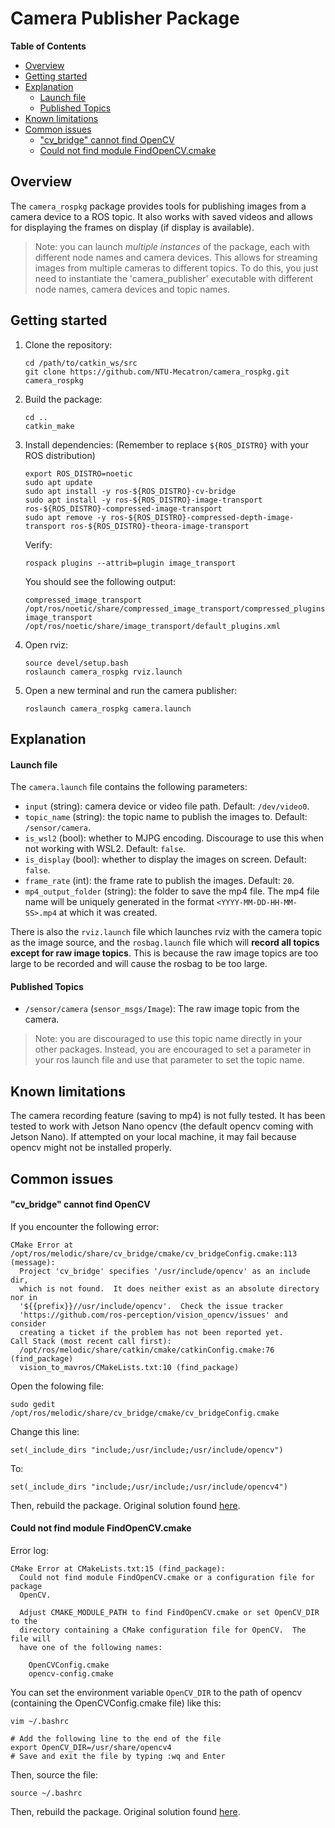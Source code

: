 # Camera Publisher Package

**Table of Contents**
- [Overview](#overview)
- [Getting started](#getting-started)
- [Explanation](#explanation)
  - [Launch file](#launch-file)
  - [Published Topics](#published-topics)
- [Known limitations](#known-limitations)
- [Common issues](#common-issues)
  - ["cv_bridge" cannot find OpenCV](#cv_bridge-cannot-find-opencv)
  - [Could not find module FindOpenCV.cmake](#could-not-find-module-findopencvcmake)

## Overview

The `camera_rospkg` package provides tools for publishing images from a camera device to a ROS topic. It also works with saved videos and allows for displaying the frames on display (if display is available).

> Note: you can launch *multiple instances* of the package, each with different node names and camera devices. This allows for streaming images from multiple cameras to different topics. To do this, you just need to instantiate the 'camera_publisher' executable with different node names, camera devices and topic names.

## Getting started

1. Clone the repository:
    ```
    cd /path/to/catkin_ws/src
    git clone https://github.com/NTU-Mecatron/camera_rospkg.git camera_rospkg
    ```

2. Build the package:
    ```
    cd ..
    catkin_make
    ```

3. Install dependencies: (Remember to replace `${ROS_DISTRO}` with your ROS distribution)
    ```
    export ROS_DISTRO=noetic
    sudo apt update
    sudo apt install -y ros-${ROS_DISTRO}-cv-bridge
    sudo apt install -y ros-${ROS_DISTRO}-image-transport ros-${ROS_DISTRO}-compressed-image-transport
    sudo apt remove -y ros-${ROS_DISTRO}-compressed-depth-image-transport ros-${ROS_DISTRO}-theora-image-transport
    ```
    Verify:
    ```
    rospack plugins --attrib=plugin image_transport
    ```
    You should see the following output:
    ```
    compressed_image_transport /opt/ros/noetic/share/compressed_image_transport/compressed_plugins.xml
    image_transport /opt/ros/noetic/share/image_transport/default_plugins.xml
    ```

4. Open rviz:
    ```
    source devel/setup.bash
    roslaunch camera_rospkg rviz.launch
    ```

4. Open a new terminal and run the camera publisher:
    ```
    roslaunch camera_rospkg camera.launch
    ```

## Explanation

#### Launch file

The `camera.launch` file contains the following parameters:
- `input` (string): camera device or video file path. Default: `/dev/video0`.
- `topic_name` (string): the topic name to publish the images to. Default: `/sensor/camera`.
- `is_wsl2` (bool): whether to MJPG encoding. Discourage to use this when not working with WSL2. Default: `false`.
- `is_display` (bool): whether to display the images on screen. Default: `false`.
- `frame_rate` (int): the frame rate to publish the images. Default: `20`.
- `mp4_output_folder` (string): the folder to save the mp4 file. The mp4 file name will be uniquely generated in the format `<YYYY-MM-DD-HH-MM-SS>.mp4` at which it was created.

There is also the `rviz.launch` file which launches rviz with the camera topic as the image source, and the `rosbag.launch` file which will **record all topics except for raw image topics**. This is because the raw image topics are too large to be recorded and will cause the rosbag to be too large.

#### Published Topics

- `/sensor/camera` (`sensor_msgs/Image`): The raw image topic from the camera.

> Note: you are discouraged to use this topic name directly in your other packages. Instead, you are encouraged to set a parameter in your ros launch file and use that parameter to set the topic name. 

## Known limitations

The camera recording feature (saving to mp4) is not fully tested. It has been tested to work with Jetson Nano opencv (the default opencv coming with Jetson Nano). If attempted on your local machine, it may fail because opencv might not be installed properly.

## Common issues

#### "cv_bridge" cannot find OpenCV

If you encounter the following error:

```
CMake Error at /opt/ros/melodic/share/cv_bridge/cmake/cv_bridgeConfig.cmake:113 (message):
  Project 'cv_bridge' specifies '/usr/include/opencv' as an include dir,
  which is not found.  It does neither exist as an absolute directory nor in
  '${{prefix}}//usr/include/opencv'.  Check the issue tracker
  'https://github.com/ros-perception/vision_opencv/issues' and consider
  creating a ticket if the problem has not been reported yet.
Call Stack (most recent call first):
  /opt/ros/melodic/share/catkin/cmake/catkinConfig.cmake:76 (find_package)
  vision_to_mavros/CMakeLists.txt:10 (find_package)
```

Open the folowing file:

```
sudo gedit /opt/ros/melodic/share/cv_bridge/cmake/cv_bridgeConfig.cmake
```

Change this line:

```
set(_include_dirs "include;/usr/include;/usr/include/opencv")
```

To:

```
set(_include_dirs "include;/usr/include;/usr/include/opencv4")
```

Then, rebuild the package. Original solution found [here](https://github.com/ros-perception/vision_opencv/issues/345).

#### Could not find module FindOpenCV.cmake

Error log:

```
CMake Error at CMakeLists.txt:15 (find_package):
  Could not find module FindOpenCV.cmake or a configuration file for package
  OpenCV.

  Adjust CMAKE_MODULE_PATH to find FindOpenCV.cmake or set OpenCV_DIR to the
  directory containing a CMake configuration file for OpenCV.  The file will
  have one of the following names:

    OpenCVConfig.cmake
    opencv-config.cmake
```

You can set the environment variable `OpenCV_DIR` to the path of opencv (containing the OpenCVConfig.cmake file) like this:

```bashrc
vim ~/.bashrc

# Add the following line to the end of the file
export OpenCV_DIR=/usr/share/opencv4
# Save and exit the file by typing :wq and Enter
```

Then, source the file:

```bashrc
source ~/.bashrc
```

Then, rebuild the package. Original solution found [here](https://stackoverflow.com/questions/8711109/could-not-find-module-findopencv-cmake-error-in-configuration-process).